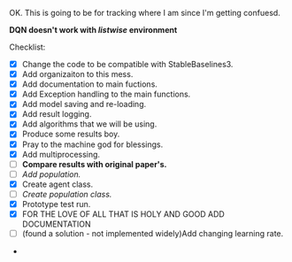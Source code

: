 OK. This is going to be for tracking where I am since I'm getting confuesd.<br>

__DQN doesn't work with _listwise_ environment__<br>

Checklist:
- [x] Change the code to be compatible with StableBaselines3.
- [x] Add organizaiton to this mess.
- [x] Add documentation to main fuctions.
- [x] Add Exception handling to the main functions.
- [x] Add model saving and re-loading.
- [x] Add result logging.
- [x] Add algorithms that we will be using.
- [x] Produce some results boy.
- [x] Pray to the machine god for blessings.
- [x] Add multiprocessing.
- [ ] __Compare results with original paper's.__
- [ ] _Add population._
- [x] Create agent class.
- [ ] _Create population class._
- [x] Prototype test run.
- [x] FOR THE LOVE OF ALL THAT IS HOLY AND GOOD ADD DOCUMENTATION
- [ ] (found a solution - not implemented widely)Add changing learning rate.
- 
